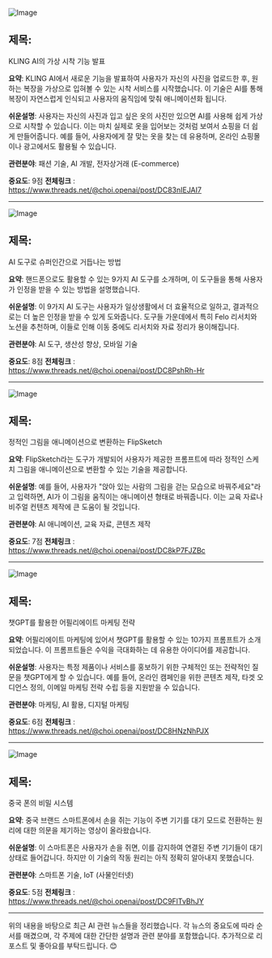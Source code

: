 ![Image](https://scontent-iad3-2.cdninstagram.com/v/t51.71878-15/468584048_1254694782464357_249700973385175634_n.jpg?_nc_cat=105&ccb=1-7&_nc_sid=18de74&_nc_ohc=-xXQcybW6LcQ7kNvgFxdCae&_nc_zt=23&_nc_ht=scontent-iad3-2.cdninstagram.com&edm=ACx9VUEEAAAA&_nc_gid=Au5ae4gmuOt1uACl11vViJp&oh=00_AYBGHNg9azyGG7tnljLN6y2qR1MzwAsLJWJJpDspIVBDDA&oe=67500695)

## 제목:
KLING AI의 가상 시착 기능 발표

**요약**:
KLING AI에서 새로운 기능을 발표하여 사용자가 자신의 사진을 업로드한 후, 원하는 복장을 가상으로 입혀볼 수 있는 시착 서비스를 시작했습니다. 이 기술은 AI를 통해 복장이 자연스럽게 인식되고 사용자의 움직임에 맞춰 애니메이션화 됩니다.

**쉬운설명**:
사용자는 자신의 사진과 입고 싶은 옷의 사진만 있으면 AI를 사용해 쉽게 가상으로 시착할 수 있습니다. 이는 마치 실제로 옷을 입어보는 것처럼 보여서 쇼핑을 더 쉽게 만들어줍니다. 예를 들어, 사용자에게 잘 맞는 옷을 찾는 데 유용하며, 온라인 쇼핑몰이나 광고에서도 활용될 수 있습니다.

**관련분야**:
패션 기술, AI 개발, 전자상거래 (E-commerce)

**중요도**: 9점
**전체링크** :  https://www.threads.net/@choi.openai/post/DC83nIEJAI7

---

![Image](https://scontent-iad3-2.cdninstagram.com/v/t51.29350-15/468729998_1292326135344122_1269629150380918149_n.jpg?_nc_cat=111&ccb=1-7&_nc_sid=18de74&_nc_ohc=znxHWvArZQUQ7kNvgHlg_wu&_nc_zt=23&_nc_ht=scontent-iad3-2.cdninstagram.com&edm=ACx9VUEEAAAA&_nc_gid=Au5ae4gmuOt1uACl11vViJp&oh=00_AYCuowhpzWRNzu13zwMZhHFPsUO3c_GPt1LlbFZGOwCcMw&oe=6750187A)

## 제목:
AI 도구로 슈퍼인간으로 거듭나는 방법

**요약**:
핸드폰으로도 활용할 수 있는 9가지 AI 도구를 소개하며, 이 도구들을 통해 사용자가 인정을 받을 수 있는 방법을 설명했습니다.

**쉬운설명**:
이 9가지 AI 도구는 사용자가 일상생활에서 더 효율적으로 일하고, 결과적으로는 더 높은 인정을 받을 수 있게 도와줍니다. 도구들 가운데에서 특히 Felo 리서치와 노션을 추천하며, 이들로 인해 이동 중에도 리서치와 자료 정리가 용이해집니다.

**관련분야**:
AI 도구, 생산성 향상, 모바일 기술

**중요도**: 8점
**전체링크** :  https://www.threads.net/@choi.openai/post/DC8PshRh-Hr

---

![Image](https://scontent-iad3-2.cdninstagram.com/v/t51.71878-15/468800745_1594773351408828_3325339705618208859_n.jpg?_nc_cat=105&ccb=1-7&_nc_sid=18de74&_nc_ohc=7mdgMj03pRUQ7kNvgHQTPeT&_nc_zt=23&_nc_ht=scontent-iad3-2.cdninstagram.com&edm=ACx9VUEEAAAA&_nc_gid=Au5ae4gmuOt1uACl11vViJp&oh=00_AYDbAVwo5D3ILDeddUYVCDjaorLyzpTSHK2FNVpxb2J8qw&oe=6750128D)

## 제목:
정적인 그림을 애니메이션으로 변환하는 FlipSketch

**요약**:
FlipSketch라는 도구가 개발되어 사용자가 제공한 프롬프트에 따라 정적인 스케치 그림을 애니메이션으로 변환할 수 있는 기술을 제공합니다.

**쉬운설명**:
예를 들어, 사용자가 "앉아 있는 사람의 그림을 걷는 모습으로 바꿔주세요"라고 입력하면, AI가 이 그림을 움직이는 애니메이션 형태로 바꿔줍니다. 이는 교육 자료나 비주얼 컨텐츠 제작에 큰 도움이 될 것입니다.

**관련분야**:
AI 애니메이션, 교육 자료, 콘텐츠 제작

**중요도**: 7점
**전체링크** :  https://www.threads.net/@choi.openai/post/DC8kP7FJZBc

---

![Image](https://scontent-iad3-2.cdninstagram.com/v/t51.29350-15/468695245_8701034179989822_3398616723392312049_n.jpg?_nc_cat=106&ccb=1-7&_nc_sid=18de74&_nc_ohc=2OabksWMohEQ7kNvgGDaJX1&_nc_zt=23&_nc_ht=scontent-iad3-2.cdninstagram.com&edm=ACx9VUEEAAAA&_nc_gid=Au5ae4gmuOt1uACl11vViJp&oh=00_AYDcryCCYR2eRpQuR-IolI31r51cf2W_hKNTFhgZCfuMeg&oe=674FFBC2)

## 제목:
챗GPT를 활용한 어필리에이트 마케팅 전략

**요약**:
어필리에이트 마케팅에 있어서 챗GPT를 활용할 수 있는 10가지 프롬프트가 소개되었습니다. 이 프롬프트들은 수익을 극대화하는 데 유용한 아이디어를 제공합니다.

**쉬운설명**:
사용자는 특정 제품이나 서비스를 홍보하기 위한 구체적인 또는 전략적인 질문을 챗GPT에게 할 수 있습니다. 예를 들어, 온라인 캠페인을 위한 콘텐츠 제작, 타겟 오디언스 정의, 이메일 마케팅 전략 수립 등을 지원받을 수 있습니다.

**관련분야**:
마케팅, AI 활용, 디지털 마케팅

**중요도**: 6점
**전체링크** :  https://www.threads.net/@choi.openai/post/DC8HNzNhPJX

---

![Image](https://scontent-iad3-1.cdninstagram.com/v/t51.71878-15/468576301_888234956768102_6718194102518485028_n.jpg?_nc_cat=107&ccb=1-7&_nc_sid=18de74&_nc_ohc=R2zsgNKL8VIQ7kNvgFxonMP&_nc_zt=23&_nc_ht=scontent-iad3-1.cdninstagram.com&edm=ACx9VUEEAAAA&_nc_gid=Au5ae4gmuOt1uACl11vViJp&oh=00_AYD-Dq8LN0GR2exnb9pCA8QbH4bezEdcXJGGA96Ne5C9Pw&oe=675016C2)

## 제목:
중국 폰의 비밀 시스템

**요약**:
중국 브랜드 스마트폰에서 손을 쥐는 기능이 주변 기기를 대기 모드로 전환하는 원리에 대한 의문을 제기하는 영상이 올라왔습니다.

**쉬운설명**:
이 스마트폰은 사용자가 손을 쥐면, 이를 감지하여 연결된 주변 기기들이 대기 상태로 들어갑니다. 하지만 이 기술의 작동 원리는 아직 정확히 알아내지 못했습니다.

**관련분야**:
스마트폰 기술, IoT (사물인터넷)

**중요도**: 5점
**전체링크** :  https://www.threads.net/@choi.openai/post/DC9FlTvBhJY

---

위의 내용을 바탕으로 최근 AI 관련 뉴스들을 정리했습니다. 각 뉴스의 중요도에 따라 순서를 매겼으며, 각 주제에 대한 간단한 설명과 관련 분야를 포함했습니다. 추가적으로 리포스트 및 좋아요를 부탁드립니다. 😊